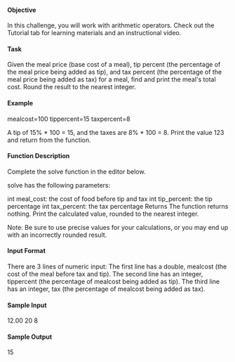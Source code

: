 <h4>Objective</h4>
In this challenge, you will work with arithmetic operators. Check out the Tutorial tab for learning materials and an instructional video.

<h4>Task</h4>
Given the meal price (base cost of a meal), tip percent (the percentage of the meal price being added as tip), and tax percent (the percentage of the meal price being added as tax) for a meal, find and print the meal's total cost. Round the result to the nearest integer.

<h4>Example</h4>
mealcost=100
tippercent=15
taxpercent=8

A tip of 15% * 100 = 15, and the taxes are 8% * 100 = 8. Print the value 123 and return from the function.

<h4>Function Description</h4>
Complete the solve function in the editor below.

solve has the following parameters:

int meal_cost: the cost of food before tip and tax
int tip_percent: the tip percentage
int tax_percent: the tax percentage
Returns The function returns nothing. Print the calculated value, rounded to the nearest integer.

Note: Be sure to use precise values for your calculations, or you may end up with an incorrectly rounded result.

<h4>Input Format</h4>

There are 3 lines of numeric input:
The first line has a double, mealcost (the cost of the meal before tax and tip).
The second line has an integer, tippercent (the percentage of mealcost being added as tip).
The third line has an integer, tax (the percentage of mealcost being added as tax).

<h4>Sample Input</h4>

12.00
20
8
<h4>Sample Output</h4>

15